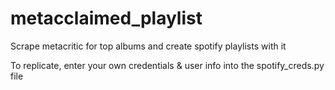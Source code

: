 # metacclaimed_playlist
Scrape metacritic for top albums and create spotify playlists with it

To replicate, enter your own credentials & user info into the spotify_creds.py file
